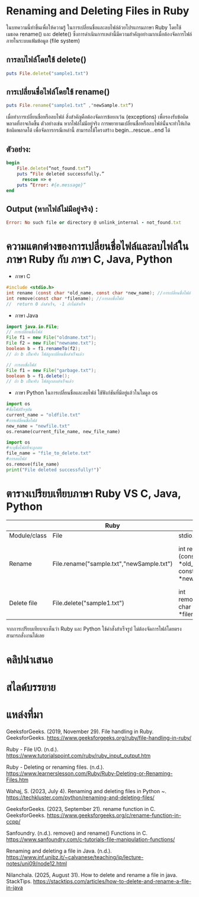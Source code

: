 # Renaming and Deleting Files in Ruby

 ในบทความนี้ทำขึ้นเพื่อให้ความรู้ ในการเปลี่ยนชื่อและลบไฟล์ด้วยโปรแกรมภาษา Ruby โดยใช้เมธอด rename() และ delete() ซึ่งการดำเนินการเหล่านี้มีความสำคัญอย่างมากเมื่อต้องจัดการไฟล์ภายในระบบแฟ้มข้อมูล (file system) 

## การลบไฟล์โดยใช้ delete()

```ruby
puts File.delete("sample1.txt")
```
## การเปลี่ยนชื่อไฟล์โดยใช้ rename() 

```ruby
puts File.rename("sample1.txt” ,"newSample.txt“)
```


เมื่อทำการเปลี่ยนชื่อหรือลบไฟล์ สิ่งสำคัญคือต้องจัดการข้อยกเว้น (exceptions) เพื่อรองรับข้อผิดพลาดที่อาจเกิดขึ้น ตัวอย่างเช่น หากไฟล์ไม่มีอยู่จริง การพยายามเปลี่ยนชื่อหรือลบไฟล์นั้นจะทำให้เกิดข้อผิดพลาดได้ เพื่อจัดการกรณีเหล่านี้ สามารถใช้โครงสร้าง begin...rescue...end ได้
## ตัวอย่าง:
```ruby
begin
	File.delete(“not_found.txt”)
	puts “File deleted successfully.”
      rescue => e
	puts “Error: #{e.message}”
end
```
## Output (หากไฟล์ไม่มีอยู่จริง) :

```ruby
Error: No such file or directory @ unlink_internal - not_found.txt
```

# ความแตกต่างของการเปลี่ยนชื่อไฟล์และลบไฟล์ในภาษา Ruby กับ ภาษา C, Java, Python

* ภาษา C
```c
#include <stdio.h>
int rename (const char *old_name, const char *new_name); //การเปลี่ยนชื่อไฟล์
int remove(const char *filename); //การลบชื่อไฟล์
//  return 0 ถ้าสำเร็จ, -1 ถ้าไม่สำเร็จ
```

* ภาษา Java
```java
import java.io.File;
// การเปลี่ยนชื่อไฟล์
File f1 = new File("oldname.txt");
File f2 = new File("newname.txt");
boolean b = f1.renameTo(f2);
// ถ้า b เป็นจริง ไฟล์ถูกเปลี่ยนชื่อสำเร็จแล้ว

// การลบชื่อไฟล์
File f1 = new File("garbage.txt");
boolean b = f1.delete();
// ถ้า b เป็นจริง ไฟล์ถูกลบสำเร็จแล้ว

```

* ภาษา Python
ในการเปลี่ยนชื่อและลบไฟล์ ใช้ฟังก์ชันที่มีอยู่แล้วในโมดูล os 
```python
import os
#ชื่อไฟล์ปัจจุบัน
current_name = "oldfile.txt"
#การเปลี่ยนชื่อไฟล์
new_name = "newfile.txt" 
os.rename(current_file_name, new_file_name) 

import os
#ระบุชื่อไฟล์ที่จะถูกลบ
file_name = "file_to_delete.txt"
#การลบไฟล์
os.remove(file_name) 
print("File deleted successfully!")`
```
    
# ตารางเปรียบเทียบภาษา Ruby VS C, Java, Python

|          | Ruby          | C            | Java          | Python          |
|------------------|---------------------------|-------------------------|-------------------------------|---------------------------|
| Module/class | File | stdio.h | java.io.File | os |
| Rename    |  File.rename("sample.txt","newSample.txt") | int rename (const char *old_name, const char *new_name); | File f1 = new File("oldname.txt"); <br>File f2 = new File("newname.txt");<br>boolean b = f1.renameTo(f2); | os.rename(current_file_name, new_file_name) |
| Delete file  | File.delete("sample1.txt") | int remove(const char *filename); | File f1 = new File("garbage.txt");<br>boolean b = f1.delete(); | os.remove(file_name) |



จากการเปรียบเทียบจะเห็นว่า Ruby และ Python ใช้คำสั่งสำเร็จรูป ไม่ต้องจัดการไฟล์โดยตรง สามารถสั่งงานได้เลย 

# คลิปนำเสนอ


# สไลด์บรรยาย


# แหล่งที่มา
GeeksforGeeks. (2019, November 29). File handling in Ruby. GeeksforGeeks. https://www.geeksforgeeks.org/ruby/file-handling-in-ruby/

Ruby - File I/O. (n.d.). https://www.tutorialspoint.com/ruby/ruby_input_output.htm

Ruby - Deleting or renaming files. (n.d.). https://www.learnerslesson.com/Ruby/Ruby-Deleting-or-Renaming-Files.htm

Wahaj, S. (2023, July 4). Renaming and deleting files in Python ~. https://techkluster.com/python/renaming-and-deleting-files/

GeeksforGeeks. (2023, September 21). rename function in C. GeeksforGeeks. https://www.geeksforgeeks.org/c/rename-function-in-ccpp/

Sanfoundry. (n.d.). remove() and rename() Functions in C. https://www.sanfoundry.com/c-tutorials-file-manipulation-functions/

Renaming and deleting a file in Java. (n.d.). https://www.inf.unibz.it/~calvanese/teaching/ip/lecture-notes/uni09/node12.html

Nilanchala. (2025, August 31). How to delete and rename a file in java. StackTips. https://stacktips.com/articles/how-to-delete-and-rename-a-file-in-java


